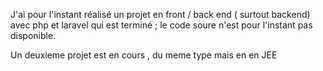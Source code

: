 

J'ai pour l'instant réalisé un projet en front / back end ( surtout backend) avec php et laravel qui est terminé ; le code soure n'est pour l'instant pas disponible.

Un deuxieme projet est en cours , du meme type mais en en JEE
